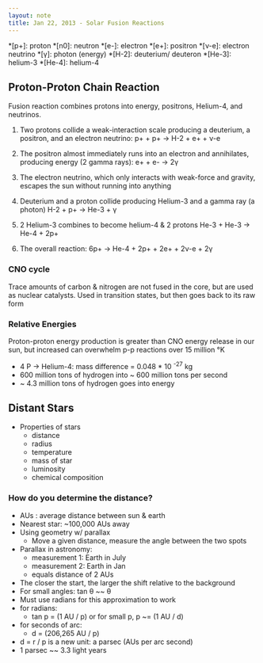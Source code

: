 ```yaml
---
layout: note
title: Jan 22, 2013 - Solar Fusion Reactions
---
```


*[p+]: proton
*[n0]: neutron
*[e-]: electron
*[e+]: positron
*[&nu;-e]: electron neutrino
*[&gamma;]: photon (energy)
*[H-2]:  deuterium/ deuteron
*[He-3]: helium-3
*[He-4]: helium-4

## Proton-Proton Chain Reaction ##

Fusion reaction combines protons into energy, positrons,
Helium-4, and neutrinos.

1. 	Two protons collide a weak-interaction scale producing a deuterium, a positron, and an electron neutrino:
			p+ + p+ &rarr; H-2 + e+ + &nu;-e

2.	The positron almost immediately runs into an electron and annihilates, producing energy (2 gamma rays):
			e+ + e- &rarr; 2&gamma;

3.	The electron neutrino, which only interacts with weak-force and gravity, escapes the sun without running into anything

4.	Deuterium and a proton collide producing Helium-3 and a gamma ray (a photon)
			H-2 + p+ &rarr; He-3 + &gamma;

5.  2 Helium-3 combines to become helium-4 & 2 protons
			He-3 + He-3 &rarr; He-4 + 2p+

6.  The overall reaction:
			6p+ &rarr; He-4 + 2p+ + 2e+ + 2&nu;-e + 2&gamma;


### CNO cycle ###
Trace amounts of carbon & nitrogen are not fused in the
core, but are used as nuclear catalysts. Used in transition
states, but then goes back to its raw form

### Relative Energies ###
Proton-proton energy production is greater than CNO energy
release in our sun, but increased can overwhelm p-p
reactions over 15 million &deg;K

- 4 P &rarr; Helium-4: mass difference = 0.048 * 10 <sup>-27</sup> kg
- 600 million tons of hydrogen into ~ 600 million tons per second
- ~ 4.3 million tons of hydrogen goes into energy

## Distant Stars ##
- Properties of stars
	- distance
	- radius
	- temperature
	- mass of star
	- luminosity
	- chemical composition

### How do you determine the distance? ###
- AUs
	: average distance between sun & earth
- Nearest star: ~100,000 AUs away
- Using geometry w/ parallax
	- Move a given distance, measure the angle between the two spots
- Parallax in astronomy:
	- measurement 1: Earth in July
	- measurement 2: Earth in Jan
	- equals distance of 2 AUs
- The closer the start, the larger the shift relative to the background
- For small angles: tan &theta; ~~ &theta;
- Must use radians for this approximation to work
- for radians:
	- tan p = (1 AU / p) or for small p, p ~= (1 AU / d)
- for seconds of arc:
	- d = (206,265 AU / p)
- d = r / p is a new unit: a parsec (AUs per arc second)
- 1 parsec ~~ 3.3 light years
